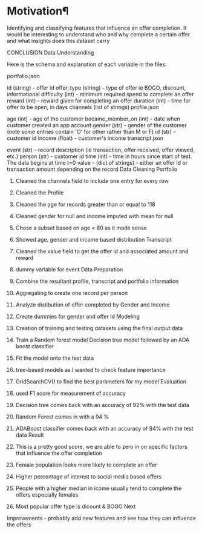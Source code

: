# Motivation¶
Identifying and classifying features that influence an offer completion. It would be interesting to understand who and why complete a certain offer and what insights does this dataset carry

CONCLUSION
Data Understanding

Here is the schema and explanation of each variable in the files:

portfolio.json

id (string) - offer id
offer_type (string) - type of offer ie BOGO, discount, informational
difficulty (int) - minimum required spend to complete an offer
reward (int) - reward given for completing an offer
duration (int) - time for offer to be open, in days
channels (list of strings)
profile.json

age (int) - age of the customer
became_member_on (int) - date when customer created an app account
gender (str) - gender of the customer (note some entries contain 'O' for other rather than M or F)
id (str) - customer id
income (float) - customer's income
transcript.json

event (str) - record description (ie transaction, offer received, offer viewed, etc.)
person (str) - customer id
time (int) - time in hours since start of test. The data begins at time t=0
value - (dict of strings) - either an offer id or transaction amount depending on the record
Data Cleaning Portfolio

1. Cleaned the channels field to include one entry for every row
2. Cleaned the 
Profile

1. Cleaned the age for records greater than or equal to 118
2. Cleaned gender for null and income imputed with mean for null
3. Chose a subset based on age < 80 as it made sense
4. Showed age, gender and income based distribution
Transcript

1. Cleaned the value field to get the offer id and associated amount and reward
2. dummy variable for event
Data Preparation

1. Combine the resultant profile, transcript and portfolio information
2. Aggregating to create one record per person
3. Analyze distibution of offer completed by Gender and Income
4. Create dummies for gender and offer Id 
Modeling

1. Creation of training and testing datasets using the final output data
2. Train a Random forest model Decision tree model followed by an ADA boost classifier 
3. Fit the model onto the test data 
4. tree-based models as I wanted to check feature importance
5. GridSearchCV() to find the best parameters for my model
Evaluation

1. used F1 score for measurement of accuracy
2. Decision tree comes back with an accuracy of 92% with the test data
3. Random Forest comes in with a 94 % 
4. ADABoost classifier comes back with an accuracy of 94% with the test data 
Result

1. This is a pretty good score, we are able to zero in on specific factors that influence the offer completion
2. Female population looks more likely to complete an offer
3. Higher percentage of interest to social media based offers
4. People with a higher median in icome usually tend to complete the offers especially females
5. Most popular offer type is dicount & BOGO
Next

Improvements - probably add new features and see how they can influence the offers
